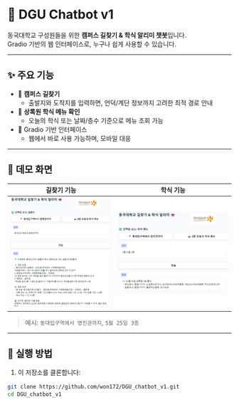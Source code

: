 # 🐯 DGU Chatbot v1

동국대학교 구성원들을 위한 **캠퍼스 길찾기 & 학식 알리미 챗봇**입니다.  
Gradio 기반의 웹 인터페이스로, 누구나 쉽게 사용할 수 있습니다.

---

## ✨ 주요 기능

- 🧭 **캠퍼스 길찾기**
  - 출발지와 도착지를 입력하면, 언덕/계단 정보까지 고려한 최적 경로 안내
- 🍱 **상록원 학식 메뉴 확인**
  - 오늘의 학식 또는 날짜/층수 기준으로 메뉴 조회 가능
- 🤖 Gradio 기반 인터페이스
  - 웹에서 바로 사용 가능하며, 모바일 대응

---

## 📸 데모 화면

| 길찾기 기능 | 학식 기능 |
|------------|-----------|
| ![pathfinder](images/path_demo.png) | ![meal](images/meal_demo.png) |

> 예시: `동대입구역에서 명진관까지`, `5월 25일 3층`

---

## 🚀 실행 방법

1. 이 저장소를 클론합니다:
```bash
git clone https://github.com/won172/DGU_chatbot_v1.git
cd DGU_chatbot_v1
